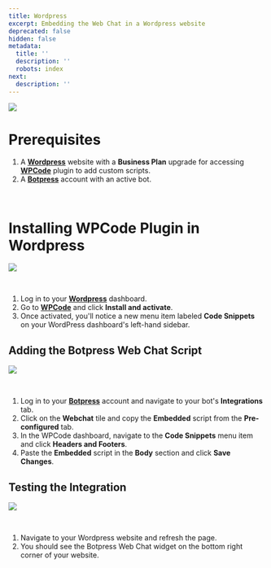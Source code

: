 ```yaml
---
title: Wordpress
excerpt: Embedding the Web Chat in a Wordpress website
deprecated: false
hidden: false
metadata:
  title: ''
  description: ''
  robots: index
next:
  description: ''
---
```

![](https://files.readme.io/f13d67d-image.png)

# Prerequisites

1. A [**Wordpress**](https://wordpress.com) website with a **Business Plan** upgrade for accessing [**WPCode**](https://wordpress.com/plugins/insert-headers-and-footers) plugin to add custom scripts.
2. A [**Botpress**](https://sso.botpress.cloud) account with an active bot.

<br />

# Installing WPCode Plugin in Wordpress

![](https://files.readme.io/08e2904-image.png)

<br />

1. Log in to your [**Wordpress**](https://wordpress.com) dashboard.
2. Go to [**WPCode**](https://wordpress.com/plugins/insert-headers-and-footers) and click **Install and activate**.
3. Once activated, you'll notice a new menu item labeled **Code Snippets** on your WordPress dashboard's left-hand sidebar.

## Adding the Botpress Web Chat Script

![](https://files.readme.io/e94ad0e-image.png)

<br />

1. Log in to your [**Botpress**](https://sso.botpress.cloud) account and navigate to your bot's **Integrations** tab.
2. Click on the **Webchat** tile and copy the **Embedded** script from the **Pre-configured** tab.
3. In the WPCode dashboard, navigate to the **Code Snippets** menu item and click **Headers and Footers**.
4. Paste the **Embedded** script in the **Body** section and click **Save Changes**.

## Testing the Integration

![](https://files.readme.io/8f740e9-image.png)

<br />

1. Navigate to your Wordpress website and refresh the page.
2. You should see the Botpress Web Chat widget on the bottom right corner of your website.
